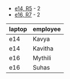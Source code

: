  - [e14, R5](https://www.lenovo.com/in/en/p/laptops/thinkpad/thinkpade/thinkpad-e14-gen-5-14-inch-amd/21jrs02f00) - 2
- [e16, R7](https://www.lenovo.com/in/en/p/laptops/thinkpad/thinkpade/lenovo-thinkpad-e16-gen-2-16-inch-amd/21m5s05h00) - 2


| laptop | employee |
| ------ | -------- |
| e14    | Kavya    |
| e14    | Kavitha  |
| e16    | Mythili  |
| e16    | Suhas    |
